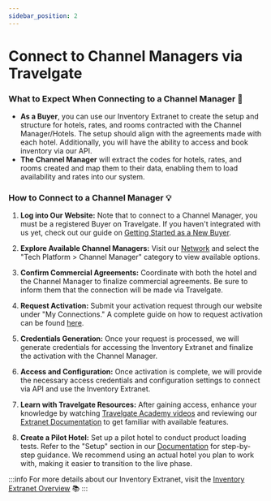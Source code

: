 ```yaml
---
sidebar_position: 2
---
```



# Connect to Channel Managers via Travelgate

### What to Expect When Connecting to a Channel Manager 🚀

- **As a Buyer**, you can use our Inventory Extranet to create the setup and structure for hotels, rates, and rooms contracted with the Channel Manager/Hotels. The setup should align with the agreements made with each hotel. Additionally, you will have the ability to access and book inventory via our API.
- **The Channel Manager** will extract the codes for hotels, rates, and rooms created and map them to their data, enabling them to load availability and rates into our system.

### How to Connect to a Channel Manager 💡

1. **Log into Our Website:** Note that to connect to a Channel Manager, you must be a registered Buyer on Travelgate. If you haven't integrated with us yet, check out our guide on [Getting Started as a New Buyer](/kb/our-products/are-you-a-buyer/getting-started-as-a-new-buyer/essential-tech-requirements-before-connecting-with-travelgate-as-a-buyer).

2. **Explore Available Channel Managers:** Visit our [Network](https://app.travelgate.com/network/partners) and select the "Tech Platform > Channel Manager" category to view available options.

3. **Confirm Commercial Agreements:** Coordinate with both the hotel and the Channel Manager to finalize commercial agreements. Be sure to inform them that the connection will be made via Travelgate.

4. **Request Activation:** Submit your activation request through our website under "My Connections." A complete guide on how to request activation can be found [here](/kb/connections/my-connections/guick-guide-to-auto-activations).

5. **Credentials Generation:** Once your request is processed, we will generate credentials for accessing the Inventory Extranet and finalize the activation with the Channel Manager.

6. **Access and Configuration:** Once activation is complete, we will provide the necessary access credentials and configuration settings to connect via API and use the Inventory Extranet.

7. **Learn with Travelgate Resources:** After gaining access, enhance your knowledge by watching [Travelgate Academy videos](https://www.youtube.com/watch?v=V_nJoDkMOTA) and reviewing our [Extranet Documentation](/docs/apps/inventory/extranet/overview) to get familiar with available features.

8. **Create a Pilot Hotel:** Set up a pilot hotel to conduct product loading tests. Refer to the "Setup" section in our [Documentation](/docs/apps/inventory/extranet/set-up/overview) for step-by-step guidance. We recommend using an actual hotel you plan to work with, making it easier to transition to the live phase.

:::info
For more details about our Inventory Extranet, visit the [Inventory Extranet Overview](/docs/apps/inventory/extranet/overview) 📚
:::


